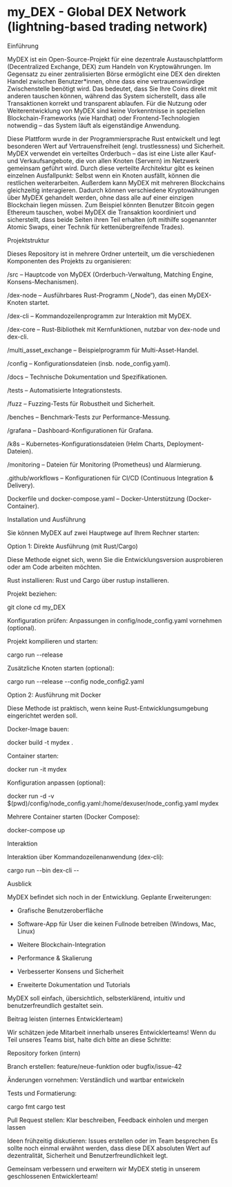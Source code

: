 # my_DEX - Global DEX Network (lightning-based trading network)

Einführung

MyDEX ist ein Open-Source-Projekt für eine dezentrale Austauschplattform (Decentralized Exchange, DEX) zum Handeln von Kryptowährungen. Im Gegensatz zu einer zentralisierten Börse ermöglicht eine DEX den direkten Handel zwischen Benutzer*innen, ohne dass eine vertrauenswürdige Zwischenstelle benötigt wird. Das bedeutet, dass Sie Ihre Coins direkt mit anderen tauschen können, während das System sicherstellt, dass alle Transaktionen korrekt und transparent ablaufen. Für die Nutzung oder Weiterentwicklung von MyDEX sind keine Vorkenntnisse in speziellen Blockchain-Frameworks (wie Hardhat) oder Frontend-Technologien notwendig – das System läuft als eigenständige Anwendung. 

Diese Plattform wurde in der Programmiersprache Rust entwickelt und legt besonderen Wert auf Vertrauensfreiheit (engl. trustlessness) und Sicherheit. MyDEX verwendet ein verteiltes Orderbuch – das ist eine Liste aller Kauf- und Verkaufsangebote, die von allen Knoten (Servern) im Netzwerk gemeinsam geführt wird. Durch diese verteilte Architektur gibt es keinen einzelnen Ausfallpunkt: Selbst wenn ein Knoten ausfällt, können die restlichen weiterarbeiten. Außerdem kann MyDEX mit mehreren Blockchains gleichzeitig interagieren. Dadurch können verschiedene Kryptowährungen über MyDEX gehandelt werden, ohne dass alle auf einer einzigen Blockchain liegen müssen. Zum Beispiel könnten Benutzer Bitcoin gegen Ethereum tauschen, wobei MyDEX die Transaktion koordiniert und sicherstellt, dass beide Seiten ihren Teil erhalten (oft mithilfe sogenannter Atomic Swaps, einer Technik für kettenübergreifende Trades). 

Projektstruktur

Dieses Repository ist in mehrere Ordner unterteilt, um die verschiedenen Komponenten des Projekts zu organisieren:

/src – Hauptcode von MyDEX (Orderbuch-Verwaltung, Matching Engine, Konsens-Mechanismen).

/dex-node – Ausführbares Rust-Programm („Node“), das einen MyDEX-Knoten startet.

/dex-cli – Kommandozeilenprogramm zur Interaktion mit MyDEX.

/dex-core – Rust-Bibliothek mit Kernfunktionen, nutzbar von dex-node und dex-cli.

/multi_asset_exchange – Beispielprogramm für Multi-Asset-Handel.

/config – Konfigurationsdateien (insb. node_config.yaml).

/docs – Technische Dokumentation und Spezifikationen.

/tests – Automatisierte Integrationstests.

/fuzz – Fuzzing-Tests für Robustheit und Sicherheit.

/benches – Benchmark-Tests zur Performance-Messung.

/grafana – Dashboard-Konfigurationen für Grafana.

/k8s – Kubernetes-Konfigurationsdateien (Helm Charts, Deployment-Dateien).

/monitoring – Dateien für Monitoring (Prometheus) und Alarmierung.

.github/workflows – Konfigurationen für CI/CD (Continuous Integration & Delivery).

Dockerfile und docker-compose.yaml – Docker-Unterstützung (Docker-Container).

Installation und Ausführung

Sie können MyDEX auf zwei Hauptwege auf Ihrem Rechner starten:

Option 1: Direkte Ausführung (mit Rust/Cargo)

Diese Methode eignet sich, wenn Sie die Entwicklungsversion ausprobieren oder am Code arbeiten möchten.

Rust installieren: Rust und Cargo über rustup installieren.

Projekt beziehen:

git clone <URL>
cd my_DEX

Konfiguration prüfen: Anpassungen in config/node_config.yaml vornehmen (optional).

Projekt kompilieren und starten:

cargo run --release

Zusätzliche Knoten starten (optional):

cargo run --release --config node_config2.yaml

Option 2: Ausführung mit Docker

Diese Methode ist praktisch, wenn keine Rust-Entwicklungsumgebung eingerichtet werden soll.

Docker-Image bauen:

docker build -t mydex .

Container starten:

docker run -it mydex

Konfiguration anpassen (optional):

docker run -d -v $(pwd)/config/node_config.yaml:/home/dexuser/node_config.yaml mydex

Mehrere Container starten (Docker Compose):

docker-compose up

Interaktion

Interaktion über Kommandozeilenanwendung (dex-cli):

cargo run --bin dex-cli -- <Befehl>

Ausblick

MyDEX befindet sich noch in der Entwicklung. Geplante Erweiterungen:

- Grafische Benutzeroberfläche

- Software-App für User die keinen Fullnode betreiben (Windows, Mac, Linux)

- Weitere Blockchain-Integration

- Performance & Skalierung

- Verbesserter Konsens und Sicherheit

- Erweiterte Dokumentation und Tutorials

MyDEX soll einfach, übersichtlich, selbsterklärend, intuitiv und benutzerfreundlich gestaltet sein. 

Beitrag leisten (internes Entwicklerteam)

Wir schätzen jede Mitarbeit innerhalb unseres Entwicklerteams! Wenn du Teil unseres Teams bist, halte dich bitte an diese Schritte:

Repository forken (intern)

Branch erstellen: feature/neue-funktion oder bugfix/issue-42

Änderungen vornehmen: Verständlich und wartbar entwickeln

Tests und Formatierung:

cargo fmt
cargo test

Pull Request stellen: Klar beschreiben, Feedback einholen und mergen lassen

Ideen frühzeitig diskutieren: Issues erstellen oder im Team besprechen
Es sollte noch einmal erwähnt werden, dass diese DEX absoluten Wert auf dezentralität, Sicherheit und Benutzerfreundlichkeit legt.


Gemeinsam verbessern und erweitern wir MyDEX stetig in unserem geschlossenen Entwicklerteam!


   
